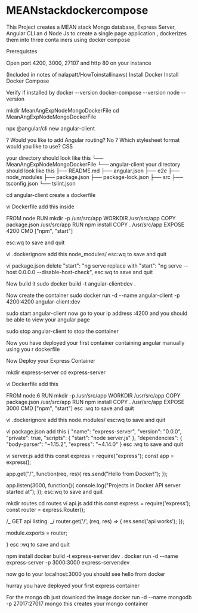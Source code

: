 # MEANstackdockercompose

This Project creates a MEAN stack Mongo database, Express Server, Angular CLI an
d Node Js to create a single page application , dockerizes them into three conta
iners using docker compose


Prerequistes

Open port 4200, 3000, 27107 and http 80 on your instance

(Included in notes of nalapatt/HowToinstallinaws)
Install Docker
Install Docker Compose

Verify if installed by 
docker --version
docker-compose --version
node --version

mkdir MeanAngExpNodeMongoDockerFile
cd MeanAngExpNodeMongoDockerFile

npx @angular/cli new angular-client

? Would you like to add Angular routing? No
? Which stylesheet format would you like to use? CSS

your directory should look like this
└── MeanAngExpNodeMongoDockerFile
    └── angular-client
    your directory should look like this
        ├── README.md
        ├── angular.json
        ├── e2e
        ├── node_modules
        ├── package.json
        ├── package-lock.json
        ├── src
        ├── tsconfig.json
        └── tslint.json
        
        
 cd angular-client
 create a dockerfile
 
 vi Dockerfile
 add this inside
 
FROM node
RUN mkdir -p /usr/src/app
WORKDIR /usr/src/app
COPY package.json /usr/src/app
RUN  npm install
COPY . /usr/src/app
EXPOSE 4200
CMD ["npm", "start"] 


esc:wq to save and quit

vi .dockerignore
add this
node_modules/
esc:wq to save and quit

vi package.json
delete "start": "ng serve 
replace with    "start": "ng serve --host 0.0.0.0  --disable-host-check",
esc:wq to save and quit
 
Now build it
sudo docker build -t angular-client:dev .

Now create the container
sudo docker run -d --name angular-client -p 4200:4200 angular-client:dev

sudo start angular-client
now go to your ip address :4200 and you should be able to view your angular page

sudo stop angular-client to stop the container

Now you have deployed your first container containing angular manually using you
r dockerfile

Now Deploy your Express Container

mkdir express-server
cd  express-server

vi Dockerfile
add this

FROM node:6
RUN mkdir -p /usr/src/app
WORKDIR /usr/src/app
COPY package.json /usr/src/app
RUN npm install
COPY . /usr/src/app
EXPOSE 3000
CMD ["npm", "start"]
esc :wq to save and quit

vi .dockerignore
add this
node.modules/
esc:wq to save and quit 

vi package.json
add this
{
  "name": "express-server",
  "version": "0.0.0",
  "private": true,
  "scripts": {
    "start": "node server.js"
  },
  "dependencies": {
    "body-parser": "~1.15.2",
    "express": "~4.14.0"
  }
  esc :wq to save and quit
  
  vi server.js
  add this
  const express = require("express");
 const app  = express();
  
 app.get("/", function(req, res){
     res.send("Hello from Docker!");
 });

 app.listen(3000, function(){
     console.log("Projects in Docker API server started at");
 });
esc:wq to save and quit

mkdir routes
cd routes
vi api.js
add this
const express = require('express');
const router = express.Router();

/_ GET api listing. _/
router.get('/', (req, res) => {
    res.send('api works');
});

module.exports = router;

}
esc :wq to save and quit

npm install
docker build -t express-server:dev .
docker run -d --name express-server -p 3000:3000 express-server:dev

now go to your localhost:3000 you should see hello from docker

hurray you have deployed your first express container

For the mongo db just download the image
docker run -d --name mongodb -p 27017:27017 mongo
this creates your mongo container

